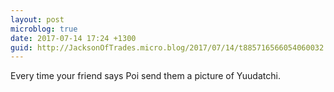 ```yaml
---
layout: post
microblog: true
date: 2017-07-14 17:24 +1300
guid: http://JacksonOfTrades.micro.blog/2017/07/14/t885716566054060032.html
---
```

Every time your friend says Poi send them a picture of Yuudatchi.
